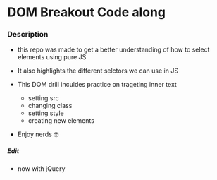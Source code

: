 # DOM Breakout Code along 

### Description
- this repo was made to get a better understanding of how to select elements using pure JS
- It also highlights the different selctors we can use in JS
- This DOM drill inculdes practice on trageting inner text

    - setting src
    - changing class
    - setting style
    - creating new elements

- Enjoy nerds 🤓

##### Edit
* now with jQuery